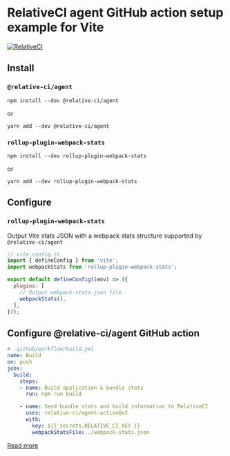 # RelativeCI agent GitHub action setup example for Vite

[![RelativeCI](https://badges.relative-ci.com/badges/1l4Xqi6L7hJIDV2cU2eP?branch=master)](https://app.relative-ci.com/projects/1l4Xqi6L7hJIDV2cU2eP)

## Install

### `@relative-ci/agent`

```shell
npm install --dev @relative-ci/agent
```

or 

```shell
yarn add --dev @relative-ci/agent
```

### `rollup-plugin-webpack-stats`

```shell
npm install --dev rollup-plugin-webpack-stats
```

or 

```shell
yarn add --dev rollup-plugin-webpack-stats
```

## Configure

### `rollup-plugin-webpack-stats`

Output Vite stats JSON with a webpack stats structure supported by `@relative-ci/agent`

```js
// vite.config.js
import { defineConfig } from 'vite';
import webpackStats from 'rollup-plugin-webpack-stats';

export default defineConfig((env) => ({
  plugins: [
    // Output webpack-stats.json file
    webpackStats(),
  ],
}));
```

## Configure @relative-ci/agent GitHub action

```yaml
# .github/workflow/build.yml
name: Build
on: push
jobs:
  build:
    steps:
    - name: Build application & bundle stats 
      run: npm run build

    - name: Send bundle stats and build information to RelativeCI
      uses: relative-ci/agent-action@v2
      with:
        key: ${{ secrets.RELATIVE_CI_KEY }}
        webpackStatsFile: ./webpack-stats.json
```

[Read more](https://relative-ci.com/documentation/setup/agent/github-action)
